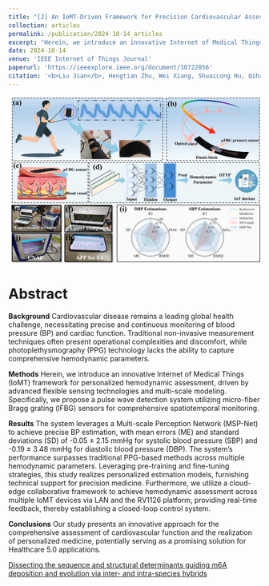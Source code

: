 ```yaml
---
title: "[2] An IoMT-Driven Framework for Precision Cardiovascular Assessment Incorporating Multiscale Perspectives and Microfiber Bragg Grating"
collection: articles
permalink: /publication/2024-10-14_articles
excerpt: "Herein, we introduce an innovative Internet of Medical Things (IoMT) framework for personalized hemodynamic assessment, driven by advanced flexible sensing technologies and multi-scale modeling.<br/><br/><img src='/images/JIOT.jpg'><br/>"
date: 2024-10-14
venue: 'IEEE Internet of Things Journal'
paperurl: 'https://ieeexplore.ieee.org/document/10722856' 
citation: '<b>Liu Jian</b>, Hengtian Zhu, Wei Xiang, Shuaicong Hu, Qihan Hu, Daomiao Wang, Huan Yang, Zhengyi Mao, Fei Xu, and Cuiwei Yang. "An IoMT-Driven Framework for Precision Cardiovascular Assessment Incorporating Multiscale Perspectives and Microfiber Bragg Grating." IEEE Internet of Things Journal (2024).'
---
```


![](/images/JIOT.jpg)

Abstract
==========
**Background**
Cardiovascular disease remains a leading global health challenge, necessitating precise and continuous monitoring of blood pressure (BP) and cardiac function. Traditional non-invasive measurement techniques often present operational complexities and discomfort, while photoplethysmography (PPG) technology lacks the ability to capture comprehensive hemodynamic parameters.

**Methods**
Herein, we introduce an innovative Internet of Medical Things (IoMT) framework for personalized hemodynamic assessment, driven by advanced flexible sensing technologies and multi-scale modeling. Specifically, we propose a pulse wave detection system utilizing micro-fiber Bragg grating (lFBG) sensors for comprehensive spatiotemporal monitoring.

**Results**
The system leverages a Multi-scale Perception Network (MSP-Net) to achieve precise BP estimation, with mean errors (ME) and standard deviations (SD) of -0.05 ± 2.15 mmHg for systolic blood pressure (SBP) and -0.19 ± 3.48 mmHg for diastolic blood pressure (DBP). The system’s performance surpasses traditional PPG-based methods across multiple hemodynamic parameters. Leveraging pre-training and fine-tuning strategies, this study realizes personalized estimation models, furnishing technical support for precision medicine. Furthermore, we utilize a cloud-edge collaborative framework to achieve hemodynamic assessment across multiple IoMT devices via LAN and the RV1126 platform, providing real-time feedback, thereby establishing a closed-loop control system.

**Conclusions**
Our study presents an innovative approach for the comprehensive assessment of cardiovascular function and the realization of personalized medicine, potentially serving as a promising solution for Healthcare 5.0 applications.

<dl>
	<script type="text/javascript" src="//cdn.plu.mx/widget-details.js"></script>
	<a href="https://plu.mx/plum/a/?doi=10.1186/s13059-024-03182-1" class="plumx-details" data-site="plum" data-hide-when-empty="true">Dissecting the sequence and structural determinants guiding m6A deposition and evolution via inter- and intra-species hybrids</a>
</dl>

<dl>
	<script type="text/javascript" src="https://d1bxh8uas1mnw7.cloudfront.net/assets/embed.js"></script><div class="altmetric-embed" data-badge-type="donut" data-altmetric-id="159566645"></div>
</dl>
